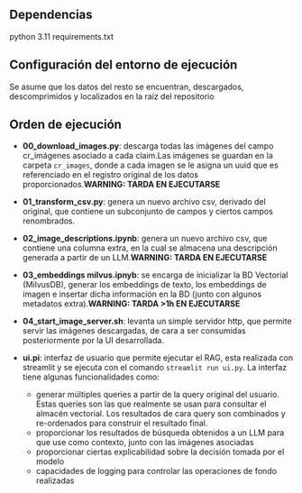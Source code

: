 


## Dependencias

python 3.11
requirements.txt

## Configuración del entorno de ejecución

Se asume que los datos del resto se encuentran, descargados, descomprimidos y localizados en la raíz del repositorio

## Orden de ejecución

- **00_download_images.py**: descarga todas las imágenes del campo cr_imágenes asociado a cada claim.Las imágenes se guardan en la carpeta `cr_images`, donde a cada imagen se le asigna un uuid que es referenciado en el registro original de los datos proporcionados.**WARNING: TARDA EN EJECUTARSE**

- **01_transform_csv.py**: genera un nuevo archivo csv, derivado del original, que contiene un subconjunto de campos y ciertos campos renombrados.

- **02_image_descriptions.ipynb**: genera un nuevo archivo csv, que contiene una columna extra, en la cual se almacena una descripción generada a partir de un LLM.**WARNING: TARDA EN EJECUTARSE**

- **03_embeddings milvus.ipnyb**: se encarga de inicializar la BD Vectorial (MilvusDB), generar los embeddings de texto, los embeddings de imagen e insertar dicha información en la BD (junto con algunos metadatos extra).**WARNING: TARDA >1h EN EJECUTARSE**

- **04_start_image_server.sh**: levanta un simple servidor http, que permite servir las imágenes descargadas, de cara a ser consumidas posteriormente por la UI desarrollada.

- **ui.pi**: interfaz de usuario que permite ejecutar el RAG, esta realizada con streamlit y se ejecuta con el comando `streamlit run ui.py`. La interfaz tiene algunas funcionalidades como:
    - generar múltiples queries a partir de la query original del usuario. Estas queries son las que realmente se usan para consultar el almacén vectorial. Los resultados de cara query son combinados y re-ordenados para construir el resultado final.
    - proporcionar los resultados de búsqueda obtenidos a un LLM para que use como contexto, junto con las imágenes asociadas
    - proporcionar ciertas explicabilidad sobre la decisión tomada por el modelo
    - capacidades de logging para controlar las operaciones de fondo realizadas
